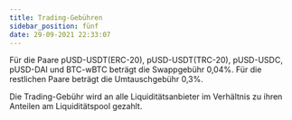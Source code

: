 ```yaml
---
title: Trading-Gebühren
sidebar_position: fünf
date: 29-09-2021 22:33:07
---
```


Für die Paare pUSD-USDT(ERC-20), pUSD-USDT(TRC-20), pUSD-USDC, pUSD-DAI und BTC-wBTC beträgt die Swappgebühr 0,04%. Für die restlichen Paare beträgt die Umtauschgebühr 0,3%.

Die Trading-Gebühr wird an alle Liquiditätsanbieter im Verhältnis zu ihren Anteilen am Liquiditätspool gezahlt.